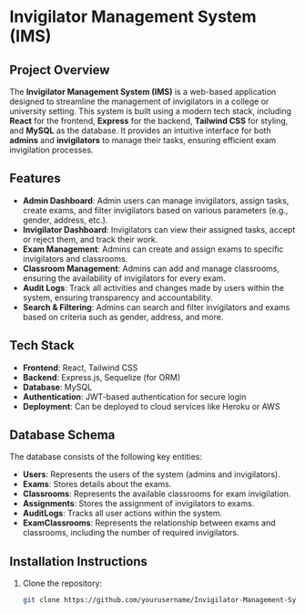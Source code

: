 # Invigilator Management System (IMS)

## Project Overview
The **Invigilator Management System (IMS)** is a web-based application designed to streamline the management of invigilators in a college or university setting. This system is built using a modern tech stack, including **React** for the frontend, **Express** for the backend, **Tailwind CSS** for styling, and **MySQL** as the database. It provides an intuitive interface for both **admins** and **invigilators** to manage their tasks, ensuring efficient exam invigilation processes.

## Features
- **Admin Dashboard**: Admin users can manage invigilators, assign tasks, create exams, and filter invigilators based on various parameters (e.g., gender, address, etc.).
- **Invigilator Dashboard**: Invigilators can view their assigned tasks, accept or reject them, and track their work.
- **Exam Management**: Admins can create and assign exams to specific invigilators and classrooms.
- **Classroom Management**: Admins can add and manage classrooms, ensuring the availability of invigilators for every exam.
- **Audit Logs**: Track all activities and changes made by users within the system, ensuring transparency and accountability.
- **Search & Filtering**: Admins can search and filter invigilators and exams based on criteria such as gender, address, and more.

## Tech Stack
- **Frontend**: React, Tailwind CSS
- **Backend**: Express.js, Sequelize (for ORM)
- **Database**: MySQL
- **Authentication**: JWT-based authentication for secure login
- **Deployment**: Can be deployed to cloud services like Heroku or AWS

## Database Schema
The database consists of the following key entities:
- **Users**: Represents the users of the system (admins and invigilators).
- **Exams**: Stores details about the exams.
- **Classrooms**: Represents the available classrooms for exam invigilation.
- **Assignments**: Stores the assignment of invigilators to exams.
- **AuditLogs**: Tracks all user actions within the system.
- **ExamClassrooms**: Represents the relationship between exams and classrooms, including the number of required invigilators.

## Installation Instructions
1. Clone the repository:
   ```bash
   git clone https://github.com/yourusername/Invigilator-Management-System.git



